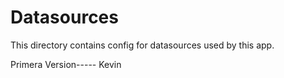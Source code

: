# Datasources

This directory contains config for datasources used by this app.

Primera Version----- Kevin
